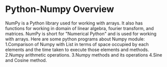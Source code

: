 # Python-Numpy Overview
NumPy is a Python library used for working with arrays. It also has functions for working in domain of linear algebra, fourier transform, and matrices.
NumPy is short for "Numerical Python" and is used for working with arrays.
Here are some python programs about Numpy module: 
	1.Comparison of Numpy with List in terms of space occupied by each elements and the time taken to execute those elements and methods.
	2.Numpy arithmetic operations.
	3.Numpy methods and its operations
	4.Sine and Cosine method.
